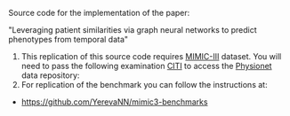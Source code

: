 Source code for the implementation of the paper: 

"Leveraging patient similarities via graph neural networks to predict phenotypes from temporal data"

1. This replication of this source code requires [MIMIC-III](https://physionet.org/content/mimiciii/1.4/) dataset. You will need to pass the following examination [CITI](https://physionet.org/about/citi-course/) to access the [Physionet ](https://physionet.org/) data repository: 
2. For replication of the benchmark you can follow the instructions at:
- https://github.com/YerevaNN/mimic3-benchmarks
